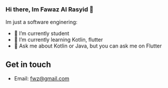 ### Hi there, Im Fawaz Al Rasyid 👋

Im just a software enginering:

- 🔭 I’m currently student
- 🌱 I’m currently learning Kotlin, flutter
- 💬 Ask me about Kotlin or Java, but you can ask me on Flutter

## Get in touch
- Email: fwz@gmail.com
